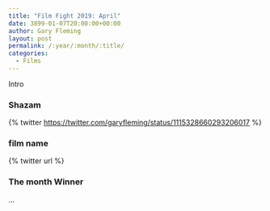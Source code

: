 ```yaml
---
title: "Film Fight 2019: April"
date: 3899-01-07T20:00:00+00:00
author: Gary Fleming
layout: post
permalink: /:year/:month/:title/
categories:
  - Films
---
```


Intro

### Shazam

{% twitter https://twitter.com/garyfleming/status/1115328660293206017 %}

### film name

{% twitter url %}


### The month Winner

...
